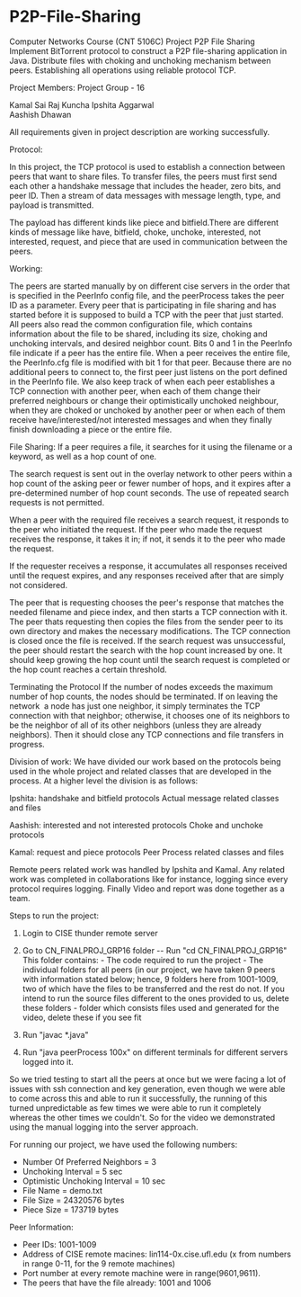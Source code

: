 # P2P-File-Sharing
Computer Networks Course (CNT 5106C) Project
P2P File Sharing
Implement BitTorrent protocol to construct a P2P file-sharing application in Java.
Distribute files with choking and unchoking mechanism between peers.
Establishing all operations using reliable protocol TCP.

Project Members: Project Group - 16

Kamal Sai Raj Kuncha 
Ipshita Aggarwal  
Aashish Dhawan 

All requirements given in project description are working successfully.

Protocol:

In this project, the TCP protocol is used to establish a connection between peers that want to share files.
To transfer files, the peers must first send each other a handshake message that includes the header, zero bits, and peer ID.
Then a stream of data messages with message length, type, and payload is transmitted.

The payload has different kinds like piece and bitfield.There are different kinds of message like have, bitfield, choke, unchoke, interested, not interested, request, and piece that are used in communication between the peers.

Working:

The peers are started manually by on different cise servers in the order that is specified in the PeerInfo config file, and the peerProcess takes the peer ID as a parameter.
Every peer that is participating in file sharing and has started before it is supposed to build a TCP with the peer that just started.
All peers also read the common configuration file, which contains information about the file to be shared, including its size, choking and unchoking intervals, and desired neighbor count.
Bits 0 and 1 in the PeerInfo file indicate if a peer has the entire file. When a peer receives the entire file, the PeerInfo.cfg file is modified with bit 1 for that peer.
Because there are no additional peers to connect to, the first peer just listens on the port defined in the PeerInfo file.
We also keep track of when each peer establishes a TCP connection with another peer, when each of them  change their preferred neighbours or change their optimistically unchoked neighbour, when they are choked or unchoked by another peer or when each of them receive have/interested/not interested messages and when they finally finish downloading a piece or the entire file.

File Sharing:
If a peer requires a file, it searches for it using the filename or a keyword, as well as a hop count of one.

The search request is sent out in the overlay network to other peers within a hop count of the asking peer or fewer number of hops, and it expires after a pre-determined number of hop count seconds. The use of repeated search requests is not permitted.

When a peer with the required file receives a search request, it responds to the peer who initiated the request. If the peer who made the request receives the response, it takes it in; if not, it sends it to the peer who made the request.

If the requester receives a response, it accumulates all responses received until the request expires, and any responses received after that are simply not considered.

The peer that is requesting chooses the peer's response that matches the needed filename and piece index, and then starts a TCP connection with it. The peer thats requesting then copies the files from the sender peer to its own directory and makes the necessary modifications. The TCP connection is closed once the file is received.
If the search request was unsuccessful, the peer should restart the search with the hop count increased by one. It should keep growing the hop count until the search request is completed or the hop count reaches a certain threshold.

Terminating the Protocol
If the number of nodes exceeds the maximum number of hop counts, the nodes should be terminated. If on leaving the network  a node has just one neighbor, it simply terminates the TCP connection with that neighbor; otherwise, it chooses one of its neighbors to be the neighbor of all of its other neighbors (unless they are already neighbors). Then it should close any TCP connections and file transfers in progress.

Division of work:
We have divided our work based on the protocols being used in the whole project and related classes that are developed in the process. At a higher level the division is as follows:

Ipshita: 
handshake and bitfield protocols 
Actual message related classes and files
 
Aashish:
interested and not interested protocols
Choke and unchoke protocols 

Kamal:
request and piece protocols
Peer Process related classes and files

Remote peers related work was handled by Ipshita and Kamal. Any related work was completed in collaborations like for instance, logging since every protocol requires logging. Finally Video and report was done together as a team. 

Steps to run the project:
1. Login to CISE thunder remote server 
2. Go to CN_FINALPROJ_GRP16 folder -- Run "cd CN_FINALPROJ_GRP16"  
    This folder contains: 
            - The code required to run the project
            - The individual folders for all peers (in our project, we have taken 9 peers with information stated below; hence, 9 folders here from 1001-1009, two of which have the files to be transferred and the rest do not. If you intend to run the source files different to the ones provided to us, delete these folders
            - folder which consists files used and generated for the video, delete these if you see fit
           
3. Run "javac *.java"
4. Run "java peerProcess 100x" on different terminals for different servers logged into it.

So we tried testing to start all the peers at once but we were facing a lot of issues with ssh connection and key generation, even though we were able to come across this and able to run it successfully, the running of this turned unpredictable as few times we were able to run it completely whereas the other times we couldn't. So for the video we demonstrated using the manual logging into the server approach.

For running our project, we have used the following numbers:
- Number Of Preferred Neighbors = 3
- Unchoking Interval = 5 sec
- Optimistic Unchoking Interval = 10 sec
- File Name = demo.txt
- File Size = 24320576 bytes
- Piece Size = 173719 bytes

Peer Information:
- Peer IDs: 1001-1009
- Address of CISE remote macines: lin114-0x.cise.ufl.edu (x from numbers in range 0-11, for the 9 remote machines)
- Port number at every remote machine were in range(9601,9611).
- The peers that have the file already: 1001 and 1006
